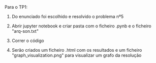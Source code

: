 Para o TP1:
  1. Do enunciado foi escolhido e resolvido o problema nº5
   
  2. Abrir jupyter notebook e criar pasta com o ficheiro .pynb e o ficheiro "arq-son.txt"
   
  3. Correr o código
     
  4. Serão criados um ficheiro .html com os resultados e um ficheiro "graph_visualization.png" para visualizar um grafo da resolução

